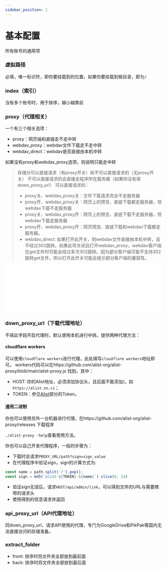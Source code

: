 ```yaml
---
sidebar_position: 1
---
```


# 基本配置
所有账号的通用项

### 虚拟路径

必填，唯一标识符，即你要挂载到的位置，如果你要挂载到根目录，即为`/`

### index（索引）

当有多个账号时，用于排序，越小越靠前

### proxy（代理相关）

一个有三个相关选项：
- proxy：网页端和直链走不走中转
- webdav_proxy：webdav文件下载走不走中转
- webdav_direct：webdav是否直接由本机中转

如果没有proxy和webdav_proxy选项，则说明只能走中转

> 存储分可以直接请求（有proxy开关）和不可以直接请求的（无proxy开关）
> 不可以直接请求的会直接走程序所在服务器（如果你没有填down_proxy_url）
> 可以直接请求的：
> - proxy关、webdav_proxy关：文件下载请求完全不走服务器
> - proxy开、webdav_proxy关：网页上的预览、直链下载都走服务器，但webdav下载不走服务器
> - proxy关、webdav_proxy开：网页上的预览、直链下载不走服务器，但webdav下载走服务器
> - proxy开、webdav_proxy开：网页预览、直链下载和webdav下载都走服务器。
> - webdav_direct: 如果打开此开关，则webdav文件直接由本机中转，且不经过302跳转。如果此项关闭且打开webdav_proxy，webdav客户端在get文件时可能会经过多次302跳转。因为部分客户端可能不支持302跳转get文件，所以打开此开关可能会提示部分客户端的兼容性。

<embed src="/img/webdav.svg" type="image/svg+xml" width="100%" />

### down_proxy_url（下载代理地址）
不填此字段开启代理时，默认使用本机进行中转。提供两种代理方法：

#### cloudflare workers

可以使用`cloudflare workers`进行代理，此处填写`cloudflare workers`地址即可。
workers代码可以在https://github.com/alist-org/alist-proxy/blob/main/alist-proxy.js 找到。其中：

- HOST: 你的Alist地址，必须添加协议头，且后面不能添加/。如`https://alist.nn.ci`；
- TOKEN：参见[Alist](./alist.md#token)部分的Token。

#### 通用二进制

你也可以使用另外一台机器进行代理，在https://github.com/alist-org/alist-proxy/releases 下载程序

`./alist-proxy -help`查看使用方法。

你也可以自己开发代理程序，一般的步骤为：
- 下载时会请求`PROXY_URL/path?sign=sign_value`
- 在代理程序中验证sign，sign的计算方式为:
```js
const name = path.split('/').pop();
const sign = md5(`alist-${TOKEN}-${name}`).slice(8, 24)
```
- 验证sign无误后，请求`HOST/api/admin/link`，可以得到文件的URL与需要携带的请求头
- 使用得到的信息请求并返回

### api_proxy_url（API代理地址）

同down_proxy_url，请求API使用的代理，专门为GoogleDrive和PikPak等国内无法直接访问的存储准备。

### extract_folder

- front: 排序时将文件夹全部放到最前面
- back: 排序时将文件夹全部放到最后面
